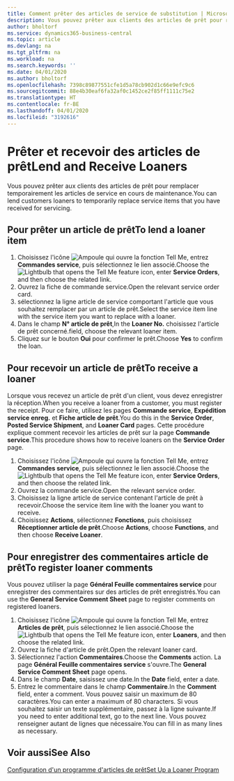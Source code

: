 ```yaml
---
title: Comment prêter des articles de service de substitution | Microsoft Docs
description: Vous pouvez prêter aux clients des articles de prêt pour remplacer temporairement les articles de service en cours de maintenance.
author: bholtorf
ms.service: dynamics365-business-central
ms.topic: article
ms.devlang: na
ms.tgt_pltfrm: na
ms.workload: na
ms.search.keywords: ''
ms.date: 04/01/2020
ms.author: bholtorf
ms.openlocfilehash: 7398c89877551cfe1d5a78cb902d1c66e9efc9c6
ms.sourcegitcommit: 88e4b30eaf6fa32af0c1452ce2f85ff1111c75e2
ms.translationtype: HT
ms.contentlocale: fr-BE
ms.lasthandoff: 04/01/2020
ms.locfileid: "3192616"
---
```

# <a name="lend-and-receive-loaners"></a><span data-ttu-id="8652b-103">Prêter et recevoir des articles de prêt</span><span class="sxs-lookup"><span data-stu-id="8652b-103">Lend and Receive Loaners</span></span>
<span data-ttu-id="8652b-104">Vous pouvez prêter aux clients des articles de prêt pour remplacer temporairement les articles de service en cours de maintenance.</span><span class="sxs-lookup"><span data-stu-id="8652b-104">You can lend customers loaners to temporarily replace service items that you have received for servicing.</span></span>  
  
## <a name="to-lend-a-loaner-item"></a><span data-ttu-id="8652b-105">Pour prêter un article de prêt</span><span class="sxs-lookup"><span data-stu-id="8652b-105">To lend a loaner item</span></span>    
1. <span data-ttu-id="8652b-106">Choisissez l'icône ![Ampoule qui ouvre la fonction Tell Me](media/ui-search/search_small.png "Dites-moi ce que vous voulez faire"), entrez **Commandes service**, puis sélectionnez le lien associé.</span><span class="sxs-lookup"><span data-stu-id="8652b-106">Choose the ![Lightbulb that opens the Tell Me feature](media/ui-search/search_small.png "Tell me what you want to do") icon, enter **Service Orders**, and then choose the related link.</span></span>  
2. <span data-ttu-id="8652b-107">Ouvrez la fiche de commande service.</span><span class="sxs-lookup"><span data-stu-id="8652b-107">Open the relevant service order card.</span></span>  
3. <span data-ttu-id="8652b-108">sélectionnez la ligne article de service comportant l'article que vous souhaitez remplacer par un article de prêt.</span><span class="sxs-lookup"><span data-stu-id="8652b-108">Select the service item line with the service item you want to replace with a loaner.</span></span>  
4. <span data-ttu-id="8652b-109">Dans le champ **N° article de prêt**,</span><span class="sxs-lookup"><span data-stu-id="8652b-109">In the **Loaner No.**</span></span> <span data-ttu-id="8652b-110">choisissez l'article de prêt concerné.</span><span class="sxs-lookup"><span data-stu-id="8652b-110">field, choose the relevant loaner item.</span></span>  
5. <span data-ttu-id="8652b-111">Cliquez sur le bouton **Oui** pour confirmer le prêt.</span><span class="sxs-lookup"><span data-stu-id="8652b-111">Choose **Yes** to confirm the loan.</span></span>  

## <a name="to-receive-a-loaner"></a><span data-ttu-id="8652b-112">Pour recevoir un article de prêt</span><span class="sxs-lookup"><span data-stu-id="8652b-112">To receive a loaner</span></span>  
<span data-ttu-id="8652b-113">Lorsque vous recevez un article de prêt d'un client, vous devez enregistrer la réception.</span><span class="sxs-lookup"><span data-stu-id="8652b-113">When you receive a loaner from a customer, you must register the receipt.</span></span> <span data-ttu-id="8652b-114">Pour ce faire, utilisez les pages **Commande service**, **Expédition service enreg.** et **Fiche article de prêt**.</span><span class="sxs-lookup"><span data-stu-id="8652b-114">You do this in the **Service Order**, **Posted Service Shipment**, and **Loaner Card** pages.</span></span> <span data-ttu-id="8652b-115">Cette procédure explique comment recevoir les articles de prêt sur la page **Commande service**.</span><span class="sxs-lookup"><span data-stu-id="8652b-115">This procedure shows how to receive loaners on the **Service Order** page.</span></span>  
  
1. <span data-ttu-id="8652b-116">Choisissez l'icône ![Ampoule qui ouvre la fonction Tell Me](media/ui-search/search_small.png "Dites-moi ce que vous voulez faire"), entrez **Commandes service**, puis sélectionnez le lien associé.</span><span class="sxs-lookup"><span data-stu-id="8652b-116">Choose the ![Lightbulb that opens the Tell Me feature](media/ui-search/search_small.png "Tell me what you want to do") icon, enter **Service Orders**, and then choose the related link.</span></span>  
2. <span data-ttu-id="8652b-117">Ouvrez la commande service.</span><span class="sxs-lookup"><span data-stu-id="8652b-117">Open the relevant service order.</span></span>  
3. <span data-ttu-id="8652b-118">Choisissez la ligne article de service contenant l'article de prêt à recevoir.</span><span class="sxs-lookup"><span data-stu-id="8652b-118">Choose the service item line with the loaner you want to receive.</span></span>  
4. <span data-ttu-id="8652b-119">Choisissez **Actions**, sélectionnez **Fonctions**, puis choisissez **Réceptionner article de prêt**.</span><span class="sxs-lookup"><span data-stu-id="8652b-119">Choose **Actions**, choose **Functions**, and then choose **Receive Loaner**.</span></span>  

## <a name="to-register-loaner-comments"></a><span data-ttu-id="8652b-120">Pour enregistrer des commentaires article de prêt</span><span class="sxs-lookup"><span data-stu-id="8652b-120">To register loaner comments</span></span>  
<span data-ttu-id="8652b-121">Vous pouvez utiliser la page **Général Feuille commentaires service** pour enregistrer des commentaires sur des articles de prêt enregistrés.</span><span class="sxs-lookup"><span data-stu-id="8652b-121">You can use the **General Service Comment Sheet** page to register comments on registered loaners.</span></span>  
  
1. <span data-ttu-id="8652b-122">Choisissez l'icône ![Ampoule qui ouvre la fonction Tell Me](media/ui-search/search_small.png "Dites-moi ce que vous voulez faire"), entrez **Articles de prêt**, puis sélectionnez le lien associé.</span><span class="sxs-lookup"><span data-stu-id="8652b-122">Choose the ![Lightbulb that opens the Tell Me feature](media/ui-search/search_small.png "Tell me what you want to do") icon, enter **Loaners**, and then choose the related link.</span></span>  
2. <span data-ttu-id="8652b-123">Ouvrez la fiche d'article de prêt.</span><span class="sxs-lookup"><span data-stu-id="8652b-123">Open the relevant loaner card.</span></span>  
3. <span data-ttu-id="8652b-124">Sélectionnez l'action **Commentaires**.</span><span class="sxs-lookup"><span data-stu-id="8652b-124">Choose the **Comments** action.</span></span> <span data-ttu-id="8652b-125">La page **Général Feuille commentaires service** s'ouvre.</span><span class="sxs-lookup"><span data-stu-id="8652b-125">The **General Service Comment Sheet** page opens.</span></span>  
4. <span data-ttu-id="8652b-126">Dans le champ **Date**, saisissez une date.</span><span class="sxs-lookup"><span data-stu-id="8652b-126">In the **Date** field, enter a date.</span></span>  
5. <span data-ttu-id="8652b-127">Entrez le commentaire dans le champ **Commentaire**.</span><span class="sxs-lookup"><span data-stu-id="8652b-127">In the **Comment** field, enter a comment.</span></span> <span data-ttu-id="8652b-128">Vous pouvez saisir un maximum de 80 caractères.</span><span class="sxs-lookup"><span data-stu-id="8652b-128">You can enter a maximum of 80 characters.</span></span> <span data-ttu-id="8652b-129">Si vous souhaitez saisir un texte supplémentaire, passez à la ligne suivante.</span><span class="sxs-lookup"><span data-stu-id="8652b-129">If you need to enter additional text, go to the next line.</span></span> <span data-ttu-id="8652b-130">Vous pouvez renseigner autant de lignes que nécessaire.</span><span class="sxs-lookup"><span data-stu-id="8652b-130">You can fill in as many lines as necessary.</span></span>  
  
## <a name="see-also"></a><span data-ttu-id="8652b-131">Voir aussi</span><span class="sxs-lookup"><span data-stu-id="8652b-131">See Also</span></span>  
[<span data-ttu-id="8652b-132">Configuration d'un programme d'articles de prêt</span><span class="sxs-lookup"><span data-stu-id="8652b-132">Set Up a Loaner Program</span></span>](service-how-setup-loaner-program.md)   
